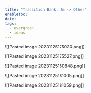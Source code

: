 ```yaml
---
title: "Transition Bank: 2m -> Other"
enableToc: 
date: 
tags:
  - evergreen
  - ideas
---
```

![[Pasted image 20231125175030.png]]

![[Pasted image 20231125175527.png]]

![[Pasted image 20231125180848.png]]

![[Pasted image 20231125181005.png]]

![[Pasted image 20231125181059.png]]